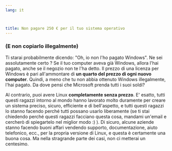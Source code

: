 ```yaml
---
lang: it



title: Non pagare 250 € per il tuo sistema operativo
---
```


<h3>(E non copiarlo illegalmente)</h3>

Ti starai probabilmente dicendo: "Oh, io non l'ho pagato Windows". Ne sei assolutamente certo 
? Se il tuo computer aveva già Windows, allora l'hai pagato, anche se il negozio non te l'ha detto. 
Il prezzo di una licenza per Windows è pari all'ammontare di <b>un quarto del prezzo di ogni nuovo 
computer</b>. Quindi, a meno che tu non abbia ottenuto Windows illegalmente, l'hai pagato. Da dove 
pensi che Microsoft prenda tutti i suoi soldi?

Al contrario, puoi avere Linux <b>completamente senza prezzo</b>. E' esatto, tutti questi 
ragazzi intorno al mondo hanno lavorato molto duramente per creare un sistema preciso, sicuro, 
efficiente e di bell'aspetto, e tutti questi ragazzi lo stanno facendo perché tutti possano 
usarlo liberamente (se ti stai chiedendo perché questi ragazzi facciano questa cosa, mandami 
un'email e cercherò di spiegartelo nel miglior modo :) ). Di sicuro, alcune aziende stanno 
facendo buoni affari vendendo supporto, documentazione, aiuto telefonico, ecc., per la propria 
versione di Linux, e questa è certamente una buona cosa. Ma nella stragrande parte dei casi, non
ci metterai un centesimo.




